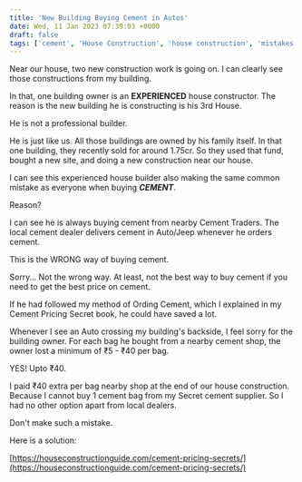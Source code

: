 ```yaml
---
title: 'New Building Buying Cement in Autos'
date: Wed, 11 Jan 2023 07:39:03 +0000
draft: false
tags: ['cement', 'House Construction', 'house construction', 'mistakes', 'tips']
---
```


Near our house, two new construction work is going on. I can clearly see those constructions from my building.

In that, one building owner is an **EXPERIENCED** house constructor. The reason is the new building he is constructing is his 3rd House.

He is not a professional builder.

He is just like us. All those buildings are owned by his family itself. In that one building, they recently sold for around 1.75cr. So they used that fund, bought a new site, and doing a new construction near our house.

I can see this experienced house builder also making the same common mistake as everyone when buying **_CEMENT_**.

Reason?

I can see he is always buying cement from nearby Cement Traders. The local cement dealer delivers cement in Auto/Jeep whenever he orders cement.

This is the WRONG way of buying cement.

Sorry… Not the wrong way. At least, not the best way to buy cement if you need to get the best price on cement.

If he had followed my method of Ording Cement, which I explained in my Cement Pricing Secret book, he could have saved a lot.

Whenever I see an Auto crossing my building's backside, I feel sorry for the building owner. For each bag he bought from a nearby cement shop, the owner lost a minimum of ₹5 - ₹40 per bag.

YES! Upto ₹40.

I paid ₹40 extra per bag nearby shop at the end of our house construction. Because I cannot buy 1 cement bag from my Secret cement supplier. So I had no other option apart from local dealers.

Don't make such a mistake.

Here is a solution:

[https://houseconstructionguide.com/cement-pricing-secrets/](https://houseconstructionguide.com/cement-pricing-secrets/)